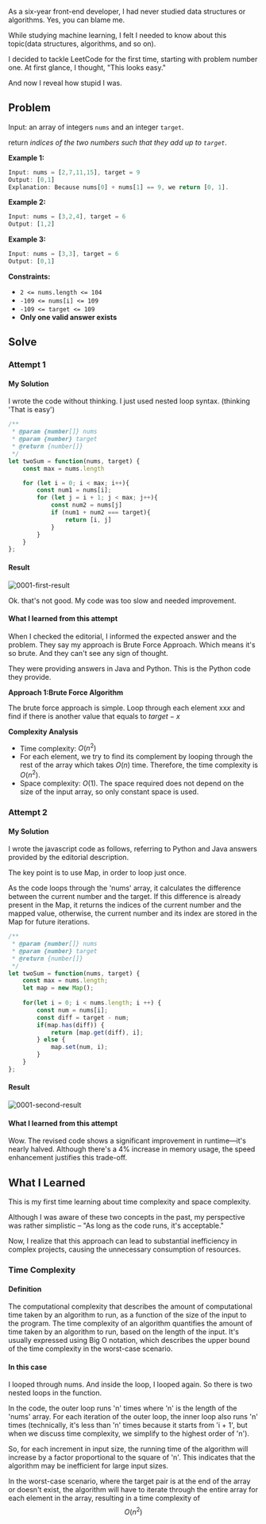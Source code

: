 As a six-year front-end developer, I had never studied data structures or algorithms.
Yes, you can blame me.

While studying machine learning, I felt I needed to know about this topic(data structures, algorithms, and so on).

I decided to tackle LeetCode for the first time, starting with problem number one. 
At first glance, I thought, "This looks easy."

And now I reveal how stupid I was.



## Problem

Input: an array of integers `nums` and an integer `target`.

return *indices of the two numbers such that they add up to `target`*.

**Example 1:**

```javascript
Input: nums = [2,7,11,15], target = 9
Output: [0,1]
Explanation: Because nums[0] + nums[1] == 9, we return [0, 1].
```

**Example 2:**

```javascript
Input: nums = [3,2,4], target = 6
Output: [1,2]
```

**Example 3:**

```javascript
Input: nums = [3,3], target = 6
Output: [0,1]
```

**Constraints:**

- `2 <= nums.length <= 104`
- `-109 <= nums[i] <= 109`
- `-109 <= target <= 109`
- **Only one valid answer exists**



## Solve 

### Attempt 1

#### My Solution

I wrote the code without thinking.
I just used nested loop syntax. (thinking 'That is easy')

``` javascript
/**
 * @param {number[]} nums
 * @param {number} target
 * @return {number[]}
 */
let twoSum = function(nums, target) {
    const max = nums.length

    for (let i = 0; i < max; i++){
        const num1 = nums[i];
        for (let j = i + 1; j < max; j++){
            const num2 = nums[j]
            if (num1 + num2 === target){
                return [i, j]
            }
        }
    }
};
```

#### Result

![0001-first-result](../../../images/typora/0001-first-result.png)

Ok. that's not good.
My code was too slow and needed improvement.



#### What I learned from this attempt

When I checked the editorial, I informed the expected answer and the problem.
They say my approach is Brute Force Approach. 
Which means it's so brute. And they can't see any sign of thought.

They were providing answers in Java and Python. This is the Python code they provide.

**Approach 1:Brute Force Algorithm**

The brute force approach is simple. Loop through each element xx*x* and find if there is another value that equals to $target−x$

**Complexity Analysis**

- Time complexity: $O(n^2)$
- For each element, we try to find its complement by looping through the rest of the array which takes $O(n)$ time. Therefore, the time complexity is $O(n^2)$.
- Space complexity: $O(1)$.
  The space required does not depend on the size of the input array, so only constant space is used.

### Attempt 2

#### My Solution

I wrote the javascript code as follows, referring to Python and Java answers provided by the editorial description.

The key point is to use Map, in order to loop just once.

As the code loops through the 'nums' array, it calculates the difference between the current number and the target. If this difference is already present in the Map, it returns the indices of the current number and the mapped value, otherwise, the current number and its index are stored in the Map for future iterations.

``` javascript
/**
 * @param {number[]} nums
 * @param {number} target
 * @return {number[]}
 */
let twoSum = function(nums, target) {
    const max = nums.length;
    let map = new Map();
        
    for(let i = 0; i < nums.length; i ++) {
        const num = nums[i];
        const diff = target - num;
        if(map.has(diff)) {
            return [map.get(diff), i];
        } else {
            map.set(num, i);
        }
    }
};
```

#### Result

![0001-second-result](../../../images/typora/0001-second-result.png)

#### What I learned from this attempt

Wow. The revised code shows a significant improvement in runtime—it's nearly halved. 
Although there's a 4% increase in memory usage, the speed enhancement justifies this trade-off.





## What I Learned

This is my first time learning about time complexity and space complexity.

Although I was aware of these two concepts in the past, my perspective was rather simplistic – "As long as the code runs, it's acceptable."

Now, I realize that this approach can lead to substantial inefficiency in complex projects, causing the unnecessary consumption of resources.

### Time Complexity

#### Definition

The computational complexity that describes the amount of computational time taken by an algorithm to run, as a function of the size of the input to the program. The time complexity of an algorithm quantifies the amount of time taken by an algorithm to run, based on the length of the input. It's usually expressed using Big O notation, which describes the upper bound of the time complexity in the worst-case scenario.

#### In this case

I looped through nums. And inside the loop, I looped again. So there is two nested loops in the function.

In the code, the outer loop runs 'n' times where 'n' is the length of the 'nums' array. For each iteration of the outer loop, the inner loop also runs 'n' times (technically, it's less than 'n' times because it starts from 'i + 1', but when we discuss time complexity, we simplify to the highest order of 'n'). 

So, for each increment in input size, the running time of the algorithm will increase by a factor proportional to the square of 'n'. This indicates that the algorithm may be inefficient for large input sizes.

In the worst-case scenario, where the target pair is at the end of the array or doesn't exist, the algorithm will have to iterate through the entire array for each element in the array, resulting in a time complexity of $$O(n^2)$$